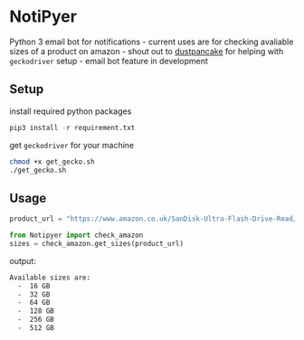 # NotiPyer
Python 3 email bot for notifications 
    - current uses are for checking avaliable sizes of a product on amazon
    - shout out to [dustpancake](https://github.com/dustpancake) for helping with `geckodriver` setup
    - email bot feature in development

## Setup
install required python packages
```py
pip3 install -r requirement.txt
```
get `geckodriver` for your machine
```bash
chmod +x get_gecko.sh
./get_gecko.sh
```
## Usage
```py
product_url = "https://www.amazon.co.uk/SanDisk-Ultra-Flash-Drive-Read/dp/B083ZS4HYD/ref=psdc_430554031_t1_B07NS1Y9K3?th=1"

from Notipyer import check_amazon
sizes = check_amazon.get_sizes(product_url)
```
output:
```bash
Available sizes are:
  -  16 GB
  -  32 GB
  -  64 GB
  -  128 GB
  -  256 GB
  -  512 GB
  ```